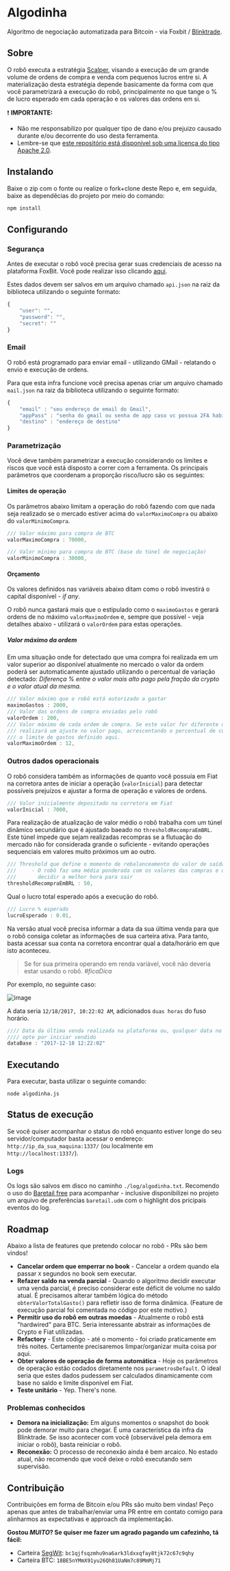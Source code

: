 # Algodinha

Algoritmo de negociação automatizada para Bitcoin - via Foxbit / [Blinktrade](https://github.com/blinktrade/BlinkTradeJS).

## Sobre

O robô executa a estratégia [Scalper](https://www.daytraderpro.com.br/blog/o-que-e-scalping/), visando a execução de um grande volume de ordens de compra e venda com pequenos lucros entre si. A materialização desta estratégia depende basicamente da forma com que você parametrizará a execução do robô, principalmente no que tange o % de lucro esperado em cada operação e os valores das ordens em si. 

:exclamation: **IMPORTANTE:**

 - Não me responsabilizo por qualquer tipo de dano e/ou prejuizo causado durante e/ou decorrente do uso desta ferramenta. 
 - Lembre-se que [este repositório está disponível sob uma licença do tipo Apache 2.0](https://github.com/felipegtx/algodinha/blob/master/LICENSE).

## Instalando

Baixe o zip com o fonte ou realize o fork+clone deste Repo e, em seguida, baixe as dependêcias do projeto por meio do comando:

```javascript
npm install
```

## Configurando

### Segurança
Antes de executar o robô você precisa gerar suas credenciais de acesso na plataforma FoxBit. Você pode realizar isso clicando [aqui](https://foxbit.exchange/#api). 

Estes dados devem ser salvos em um arquivo chamado `api.json` na raiz da biblioteca utilizando o seguinte formato:

```javascript
{ 
    "user": "",
    "password": "",
    "secret": ""
}
```

### Email
O robô está programado para enviar email - utilizando GMail - relatando o envio e execução de ordens. 

Para que esta infra funcione você precisa apenas criar um arquivo chamado `mail.json` na raiz da biblioteca utilizando o seguinte formato:

```javascript
{
    "email" : "seu endereço de email do Gmail",
    "appPass" : "senha do gmail ou senha de app caso vc possua 2FA habilitado",
    "destino" : "endereço de destino"
}
```

### Parametrização
Você deve também parametrizar a execução considerando os limites e riscos que você está disposto a correr com a ferramenta. Os principais parâmetros que coordenam a proporção risco/lucro são os seguintes:

#### Limites de operação
Os parâmetros abaixo limitam a operação do robô fazendo com que nada seja realizado se o mercado estiver acima do `valorMaximoCompra` ou abaixo do `valorMinimoCompra`.
```javascript
/// Valor máximo para compra de BTC
valorMaximoCompra : 70000,

/// Valor mínimo para compra de BTC (base do túnel de negociação)
valorMinimoCompra : 30000,
```

#### Orçamento
Os valores definidos nas variáveis abaixo ditam como o robô investirá o capital disponível - *if any*. 

O robô nunca gastará mais que o estipulado como o `maximoGastos` e gerará ordens de no máximo `valorMaximoOrdem` e, sempre que possível - veja detalhes abaixo - utilizará o `valorOrdem` para estas operações.

##### Valor máximo da ordem
Em uma situação onde for detectado que uma compra foi realizada em um valor superior ao disponível atualmente no mercado o valor da ordem poderá ser automaticamente ajustado utilizando o percentual de variação detectado: *Diferença % entre o valor mais alto pago pela fração da crypto e o valor atual da mesma.*

```javascript
/// Valor máximo que o robô está autorizado a gastar
maximoGastos : 2000,
/// Valor das ordens de compra enviadas pelo robô
valorOrdem : 200,
/// Valor máximo de cada ordem de compra. Se este valor for diferente do valor informado para "valorORdem", o rob^
/// realizará um ajuste no valor pago, acrescentando o percentual de custo atual frente ao custo inicial por BTC até
/// o limite de gastos definido aqui.
valorMaximoOrdem : 12,
```

### Outros dados operacionais
O robô considera também as informações de quanto você possuía em Fiat na corretora antes de iniciar a operação (`valorInicial`) para detectar possíveis prejuízos e ajustar a forma de operação e valores de ordens. 
```javascript
/// Valor inicialmente depositado na corretora em Fiat
valorInicial : 7000,
```

Para realização de atualização de valor médio o robô trabalha com um túnel dinâmico secundário que é ajustado baeado no `thresholdRecompraEmBRL`. Este túnel impede que sejam realizadas recompras se a flutuação do mercado não for considerada grande o suficiente - evitando operações sequenciais em valores muito próximos um ao outro. 
```javascript
/// Threshold que define o momento de rebalanceamento do valor de saída
///     - O robô faz uma média ponderada com os valores das compras e utiliza esta informação para 
///       decidir a melhor hora para sair
thresholdRecompraEmBRL : 50,
```

Qual o lucro total esperado após a execução do robô.
```javascript
/// Lucro % esperado
lucroEsperado : 0.01,
```

Na versão atual você precisa informar a data da sua última venda para que o robô consiga coletar as informações de sua carteira ativa. Para tanto, basta acessar sua conta na corretora encontrar qual a data/horário em que isto aconteceu. 

> Se for sua primeira operando em renda variável, você não deveria estar usando o robô. *#ficaDica*

Por exemplo, no seguinte caso:

![image](https://user-images.githubusercontent.com/1022404/34125435-5e516aa0-e41d-11e7-8ffc-3e4fc8e0a797.png)

A data seria `12/18/2017, 10:22:02 AM`, adicionados `duas horas` do fuso horário.

```javascript
//// Data da última venda realizada na plataforma ou, qualquer data no futuro caso vc
//// opte por iniciar vendido
dataBase : "2017-12-18 12:22:02"
```

## Executando

Para executar, basta utilizar o seguinte comando:

```
node algodinha.js
```

## Status de execução

Se você quiser acompanhar o status do robô enquanto estiver longe do seu servidor/computador basta acessar o endereço: `http://ip_da_sua_maquina:1337/` (ou localmente em `http://localhost:1337/`).

### Logs
Os logs são salvos em disco no caminho `./log/algodinha.txt`. Recomendo o uso do [Baretail free](https://www.baremetalsoft.com/baretail/) para acompanhar - inclusive disponibilizei no projeto um arquivo de preferências `baretail.udm` com o highlight dos pricipais eventos do log.

## Roadmap

Abaixo a lista de features que pretendo colocar no robô - PRs são bem vindos!

 - **Cancelar ordem que emperrar no book** - Cancelar a ordem quando ela passar `X` segundos no book sem executar.
 - **Refazer saldo na venda parcial** - Quando o algoritmo decidir executar uma venda parcial, é preciso considerar este déficit de volume no saldo atual. É precisamos alterar também lógica do método `obterValorTotalGasto()` para refletir isso de forma dinâmica. (Feature de execução parcial foi comentada no código por este motivo.)
 - **Permitir uso do robô em outras moedas** - Atualmente o robô está "hardwired" para BTC. Seria interessante abstrair as informações de Crypto e Fiat utilizadas.
 - **Refactory** - Este código - até o momento - foi criado praticamente em três noites. Certamente precisaremos limpar/organizar muita coisa por aqui.
 - **Obter valores de operação de forma automática** - Hoje os parâmetros de operação estão codados diretamente nos `parametrosDefault`. O ideal seria que estes dados pudessem ser calculados dinamicamente com base no saldo e limite disponível em Fiat.
 - **Teste unitário** - Yep. There's none. 
 
 ### Problemas conhecidos
 
  - **Demora na inicialização:** Em alguns momentos o snapshot do book pode demorar muito para chegar. É uma característica da infra da Blinktrade. Se isso acontecer com você (observável pela demora em iniciar o robô), basta reiniciar o robô.
  - **Reconexão:** O processo de reconexão ainda é bem arcaico. No estado atual, não recomendo que você deixe o robô executando sem supervisão.
  
## Contribuição

Contribuições em forma de Bitcoin e/ou PRs são muito bem vindas! Peço apenas que antes de trabalhar/enviar uma PR entre em contato comigo para alinharmos as expectativas e approach da implementação.

**Gostou _MUITO_? Se quiser me fazer um agrado pagando um cafezinho, tá fácil:** 
 - Carteira [SegWit](https://en.wikipedia.org/wiki/SegWit): `bc1qjfsqzmhu9na6ark3ldxxqfay8tjk72c67c9qhy`
 - Carteira BTC: `18BE5nYMmX91yu26Qh81UaNm7c89MmMj71`

